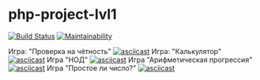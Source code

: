 # php-project-lvl1

[![Build Status](https://travis-ci.org/DAS27/php-project-lvl1.svg?branch=master)](https://travis-ci.org/DAS27/php-project-lvl1)
[![Maintainability](https://api.codeclimate.com/v1/badges/5420754223313dcb5b9d/maintainability)](https://codeclimate.com/github/DAS27/php-project-lvl1/maintainability)

Игра: "Проверка на чётность"
[![asciicast](https://asciinema.org/a/dceLqzug0dykfIKSmkKXgEDQ3.svg)](https://asciinema.org/a/dceLqzug0dykfIKSmkKXgEDQ3)
Игра: "Калькулятор"
[![asciicast](https://asciinema.org/a/AGx4IpQZm3sdYpyx0oQDOO6n0.svg)](https://asciinema.org/a/AGx4IpQZm3sdYpyx0oQDOO6n0)
Игра "НОД"
[![asciicast](https://asciinema.org/a/t9ORcnnW9SGfDLafFUJgvLE8U.svg)](https://asciinema.org/a/t9ORcnnW9SGfDLafFUJgvLE8U)
Игра "Арифметическая прогрессия"
[![asciicast](https://asciinema.org/a/ZmGtoPx6xojcia3PbqOrVqCpS.svg)](https://asciinema.org/a/ZmGtoPx6xojcia3PbqOrVqCpS)
Игра "Простое ли число?"
[![asciicast](https://asciinema.org/a/gRfVKofepuCVRMyOmRFVmAUaz.svg)](https://asciinema.org/a/gRfVKofepuCVRMyOmRFVmAUaz)